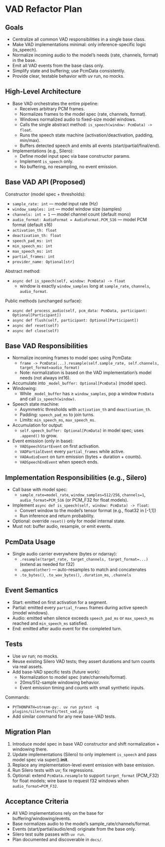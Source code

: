 # VAD Refactor Plan

## Goals
- Centralize all common VAD responsibilities in a single base class.
- Make VAD implementations minimal: only inference-specific logic (is_speech).
- Normalize incoming audio to the model’s needs (rate, channels, format) in the base.
- Emit all VAD events from the base class only.
- Simplify state and buffering; use PcmData consistently.
- Provide clear, testable behavior with uv run, no mocks.

## High-Level Architecture
- Base VAD orchestrates the entire pipeline:
  - Receives arbitrary PCM frames.
  - Normalizes frames to the model spec (rate, channels, format).
  - Windows normalized audio to fixed-size model windows.
  - Calls the single abstract method: `is_speech(window: PcmData) -> float`.
  - Runs the speech state machine (activation/deactivation, padding, min/max).
  - Buffers detected speech and emits all events (start/partial/final/end).
- Implementations (e.g., Silero):
  - Define model input spec via base constructor params.
  - Implement `is_speech` only.
  - No buffering, no resampling, no event emission.

## Base VAD API (Proposed)
Constructor (model spec + thresholds):
- `sample_rate: int` — model input rate (Hz)
- `window_samples: int` — model window size (samples)
- `channels: int = 1` — model channel count (default mono)
- `audio_format: AudioFormat = AudioFormat.PCM_S16` — model PCM format (default s16)
- `activation_th: float`
- `deactivation_th: float`
- `speech_pad_ms: int`
- `min_speech_ms: int`
- `max_speech_ms: int`
- `partial_frames: int`
- `provider_name: Optional[str]`

Abstract method:
- `async def is_speech(self, window: PcmData) -> float`
  - window is exactly `window_samples` long at `sample_rate`, `channels`, `audio_format`.

Public methods (unchanged surface):
- `async def process_audio(self, pcm_data: PcmData, participant: Optional[Participant])`
- `async def flush(self, participant: Optional[Participant])`
- `async def reset(self)`
- `async def close(self)`

## Base VAD Responsibilities
- Normalize incoming frames to model spec using PcmData:
  - `frame -> PcmData(...).resample(self.sample_rate, self.channels, target_format=audio_format)`
  - Note: normalization is based on the VAD implementation’s model needs (not always int16).
- Accumulate into `_model_buffer: Optional[PcmData]` (model spec).
- Windowing:
  - While `_model_buffer` has ≥ `window_samples`, pop a window `PcmData` and call `is_speech(window)`.
- Speech state machine:
  - Asymmetric thresholds with `activation_th` and `deactivation_th`.
  - Padding: `speech_pad_ms` to join turns.
  - Limits: `min_speech_ms`, `max_speech_ms`.
- Accumulation for output:
  - `self.speech_buffer: Optional[PcmData]` in model spec; uses `.append()` to grow.
- Event emission (only in base):
  - `VADSpeechStartEvent` on first activation.
  - `VADPartialEvent` every `partial_frames` while active.
  - `VADAudioEvent` on turn emission (bytes + duration + counts).
  - `VADSpeechEndEvent` when speech ends.

## Implementation Responsibilities (e.g., Silero)
- Call base with model spec:
  - `sample_rate=model_rate`, `window_samples=512/256`, `channels=1`, `audio_format=PCM_S16` (or PCM_F32 for float models).
- Implement `async def is_speech(self, window: PcmData) -> float`:
  - Convert window to the model’s tensor format (e.g., float32 in [-1,1])
  - Run inference and return probability.
- Optional: override `reset()` only for model internal state.
- Must not: buffer audio, resample, or emit events.

## PcmData Usage
- Single audio carrier everywhere (bytes or ndarray):
  - `.resample(target_rate, target_channels, target_format=...)` (extend as needed for f32)
  - `.append(other)` — auto-resamples to match and concatenates
  - `.to_bytes()`, `.to_wav_bytes()`, `.duration_ms`, `.channels`

## Event Semantics
- Start: emitted on first activation for a segment.
- Partial: emitted every `partial_frames` frames during active speech (model windows).
- Audio: emitted when silence exceeds `speech_pad_ms` or `max_speech_ms` reached and `min_speech_ms` satisfied.
- End: emitted after audio event for the completed turn.

## Tests
- Use uv run; no mocks.
- Reuse existing Silero VAD tests; they assert durations and turn counts via real assets.
- Add base-VAD specific tests (future work):
  - Normalization to model spec (rate/channels/format).
  - 20ms/512-sample windowing behavior.
  - Event emission timing and counts with small synthetic inputs.

Commands:
- `PYTHONPATH=stream-py:. uv run pytest -q plugins/silero/tests/test_vad.py`
- Add similar command for any new base-VAD tests.

## Migration Plan
1) Introduce model spec in base VAD constructor and shift normalization + windowing there.
2) Update implementations (Silero) to only implement `is_speech` and pass model spec via super().__init__.
3) Replace any implementation-level event emission with base emission.
4) Run Silero tests with uv; fix regressions.
5) Optional: extend `PcmData.resample` to support `target_format` (PCM_F32) for float models; wire base to request f32 windows when `audio_format=PCM_F32`.

## Acceptance Criteria
- All VAD implementations rely on the base for buffering/windowing/events.
- Base normalizes audio to the model’s sample_rate/channels/format.
- Events (start/partial/audio/end) originate from the base only.
- Silero test suite passes with `uv run`.
- Plan documented and discoverable in `docs/`.
